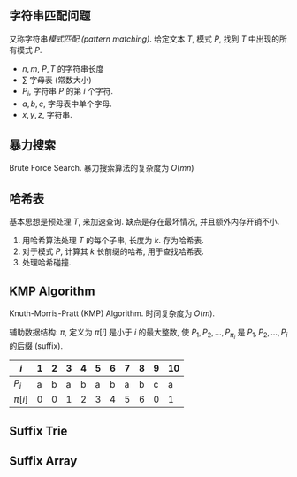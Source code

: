 
## 字符串匹配问题

又称字符串*模式匹配 (pattern matching)*. 给定文本 $T$, 模式 $P$, 找到 $T$ 中出现的所有模式 $P$. 
- $n, m$, ${} P, T {}$ 的字符串长度
- $\sum$ 字母表 (常数大小)
- $P_{i}$, 字符串 $P$ 的第 $i$ 个字符.
- $a, b, c$, 字母表中单个字母.
- $x, y, z$, 字符串.



## 暴力搜索

Brute Force Search. 暴力搜索算法的复杂度为 $O(mn)$

## 哈希表

基本思想是预处理 $T$, 来加速查询. 缺点是存在最坏情况, 并且额外内存开销不小.
1. 用哈希算法处理 $T$ 的每个子串, 长度为 $k$. 存为哈希表.
2. 对于模式 $P$, 计算其 $k$ 长前缀的哈希, 用于查找哈希表.
3. 处理哈希碰撞.

## KMP Algorithm 

Knuth-Morris-Pratt (KMP) Algorithm. 时间复杂度为 $O(m)$.

辅助数据结构: $\pi$, 定义为 $\pi[i]$ 是小于 $i$ 的最大整数, 使 $P_{1},P_{2},\dots,P_{\pi_{i}}$ 是 $P_{1},P_{2},\dots,P_{i}$ 的后缀 (suffix).

| $i$      | 1   | 2   | 3   | 4   | 5   | 6   | 7   | 8   | 9   | 10  |
| -------- | --- | --- | --- | --- | --- | --- | --- | --- | --- | --- |
| $P_{i}$  | a   | b   | a   | b   | a   | b   | a   | b   | c   | a   |
| $\pi[i]$ | 0   | 0   | 1   | 2   | 3   | 4   | 5   | 6   | 0   | 1    |

## Suffix Trie 

## Suffix Array 

